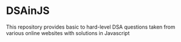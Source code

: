 # DSAinJS
This repository provides basic to hard-level DSA questions taken from various online websites with solutions in Javascript 
